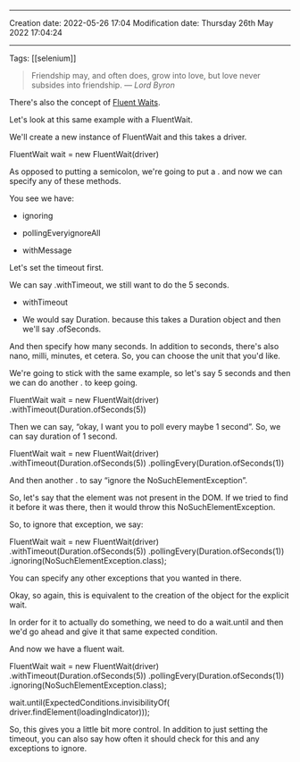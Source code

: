 
----
Creation date: 2022-05-26 17:04
Modification date: Thursday 26th May 2022 17:04:24

----

Tags: [[selenium]]

> Friendship may, and often does, grow into love, but love never subsides into friendship.
> — <cite>Lord Byron</cite>

There's also the concept of [Fluent Waits](https://seleniumhq.github.io/selenium/docs/api/java/org/openqa/selenium/support/ui/FluentWait.html).

Let's look at this same example with a FluentWait.

We'll create a new instance of FluentWait and this takes a driver.

FluentWait wait = new FluentWait(driver)

As opposed to putting a semicolon, we're going to put a . and now we can specify any of these methods.

You see we have:

-   ignoring
    
-   pollingEveryignoreAll
    
-   withMessage
    

Let's set the timeout first.

We can say .withTimeout, we still want to do the 5 seconds.

-   withTimeout
    
-   We would say Duration. because this takes a Duration object and then we'll say .ofSeconds.
    

And then specify how many seconds. In addition to seconds, there's also nano, milli, minutes, et cetera. So, you can choose the unit that you'd like.

We're going to stick with the same example, so let's say 5 seconds and then we can do another . to keep going.

FluentWait wait = new FluentWait(driver)
     .withTimeout(Duration.ofSeconds(5))

Then we can say, “okay, I want you to poll every maybe 1 second”. So, we can say duration of 1 second.

FluentWait wait = new FluentWait(driver)
    .withTimeout(Duration.ofSeconds(5))
    .pollingEvery(Duration.ofSeconds(1))

And then another . to say “ignore the NoSuchElementException”.

So, let's say that the element was not present in the DOM. If we tried to find it before it was there, then it would throw this NoSuchElementException.

So, to ignore that exception, we say:

FluentWait wait = new FluentWait(driver)
    .withTimeout(Duration.ofSeconds(5))
    .pollingEvery(Duration.ofSeconds(1))
    .ignoring(NoSuchElementException.class);

You can specify any other exceptions that you wanted in there.

Okay, so again, this is equivalent to the creation of the object for the explicit wait.

In order for it to actually do something, we need to do a wait.until and then we'd go ahead and give it that same expected condition.

And now we have a fluent wait.

FluentWait wait = new FluentWait(driver)
    .withTimeout(Duration.ofSeconds(5))
     .pollingEvery(Duration.ofSeconds(1))
     .ignoring(NoSuchElementException.class);

wait.until(ExpectedConditions.invisibilityOf(
        driver.findElement(loadingIndicator)));

So, this gives you a little bit more control. In addition to just setting the timeout, you can also say how often it should check for this and any exceptions to ignore.
